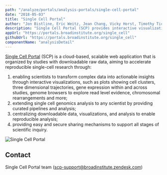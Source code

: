 ```yaml
---
path: "/analyze/portals/analysis-portals/single-cell-portal"
date: "2018-05-03"
title: "Single Cell Portal"
author: "Jon Bistline, Eric Weitz, Jean Chang, Vicky Horst, Timothy Tickle"
description: "Single Cell Portal (SCP) provides interactive visualizations, easy-to-run cloud scalable workflows and analyses, and secure sharing permissions that support all stages of scientific inquiry."
appUrl: "https://portals.broadinstitute.org/single_cell"
githubUrl: "https://portals.broadinstitute.org/single_cell"
componentName: "analysisDetail"
---
```


[Single Cell Portal](https://portals.broadinstitute.org/single_cell) (SCP) is a cloud-based, scalable web application that is organized by studies with downloadable raw data, aiming to accelerate reproducible single-cell research through:
1. enabling scientists to transform complex data into actionable insights through interactive visualizations, such as plots showing cell clusters, three dimensional trajectories, gene expression within and across studies, genome browsers to explore read level evidence, chromosomal rearrangements and more;
2. extending single cell genomics analysis to any scientist by providing curated pipelines and analysis;
3. centralizing downloadable data, visualizations, and analysis to enable reproducible analysis;
4. providing easy and secure sharing mechanisms to support all stages of scientific inquiry.

![Single Cell Portal](../../_images/portals/single-cell-portal.png)

## Contact
Single Cell Portal team ([scp-support@broadinstitute.zendesk.com](mailto:scp-support@broadinstitute.zendesk.com))
